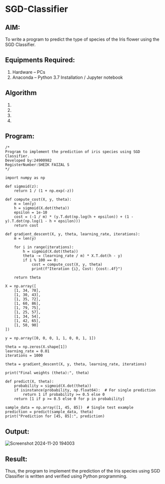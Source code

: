 # SGD-Classifier
## AIM:
To write a program to predict the type of species of the Iris flower using the SGD Classifier.

## Equipments Required:
1. Hardware – PCs
2. Anaconda – Python 3.7 Installation / Jupyter notebook

## Algorithm
1. 
2. 
3. 
4. 

## Program:
```
/*
Program to implement the prediction of iris species using SGD Classifier.
Developed by:24900982
RegisterNumber:SHEIK FAIZAL S
*/
```
```
import numpy as np

def sigmoid(z):
    return 1 / (1 + np.exp(-z))

def compute_cost(X, y, theta):
    m = len(y)
    h = sigmoid(X.dot(theta))
    epsilon = 1e-10
    cost = (-1 / m) * (y.T.dot(np.log(h + epsilon)) + (1 - y).T.dot(np.log(1 - h + epsilon)))
    return cost

def gradient_descent(X, y, theta, learning_rate, iterations):
    m = len(y)
    
    for i in range(iterations):
        h = sigmoid(X.dot(theta))
        theta -= (learning_rate / m) * X.T.dot(h - y)
        if i % 100 == 0:
            cost = compute_cost(X, y, theta)
            print(f"Iteration {i}, Cost: {cost:.4f}")

    return theta

X = np.array([
    [1, 34, 78],
    [1, 30, 43],
    [1, 35, 72],
    [1, 60, 86],
    [1, 79, 75],
    [1, 25, 57],
    [1, 34, 54],
    [1, 42, 65],
    [1, 50, 90]
])

y = np.array([0, 0, 0, 1, 1, 0, 0, 1, 1])

theta = np.zeros(X.shape[1])
learning_rate = 0.01
iterations = 1000

theta = gradient_descent(X, y, theta, learning_rate, iterations)

print("Final weights (theta):", theta)

def predict(X, theta):
    probability = sigmoid(X.dot(theta))
    if isinstance(probability, np.float64):  # For single prediction
        return 1 if probability >= 0.5 else 0
    return [1 if p >= 0.5 else 0 for p in probability]

sample_data = np.array([1, 45, 85])  # Single test example
prediction = predict(sample_data, theta)
print("Prediction for [45, 85]:", prediction)
```

## Output:
![Screenshot 2024-11-20 194003](https://github.com/user-attachments/assets/5cd88744-b08f-4d87-b3fd-7f0f285b2482)



## Result:
Thus, the program to implement the prediction of the Iris species using SGD Classifier is written and verified using Python programming.
